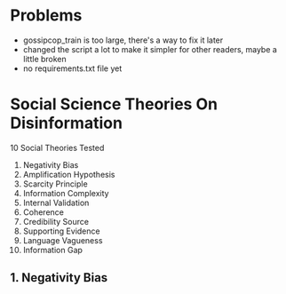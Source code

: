 # Problems
- gossipcop_train is too large, there's a way to fix it later
- changed the script a lot to make it simpler for other readers, maybe a little broken
- no requirements.txt file yet

# Social Science Theories On Disinformation

10 Social Theories Tested

1. Negativity Bias
2. Amplification Hypothesis
3. Scarcity Principle
4. Information Complexity
5. Internal Validation
6. Coherence
7. Credibility Source
8. Supporting Evidence
9. Language Vagueness
10. Information Gap

## 1. Negativity Bias
